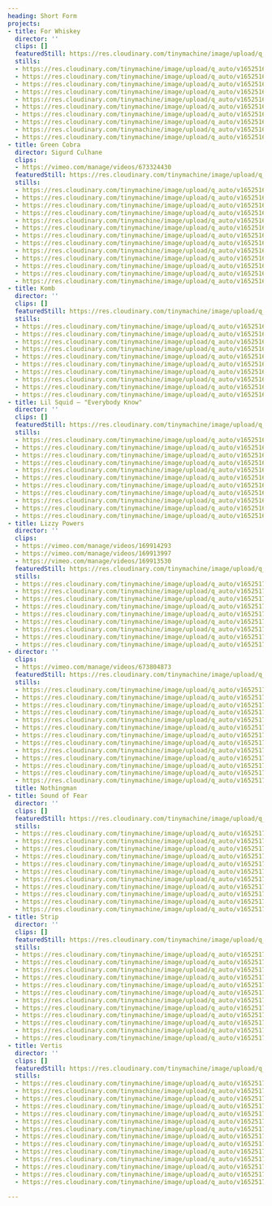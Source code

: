 ```yaml
---
heading: Short Form
projects:
- title: For Whiskey
  director: ''
  clips: []
  featuredStill: https://res.cloudinary.com/tinymachine/image/upload/q_auto/v1652516685/andrew-aiello/portfolio/for-whiskey-10_r4wsbd.jpg
  stills:
  - https://res.cloudinary.com/tinymachine/image/upload/q_auto/v1652516685/andrew-aiello/portfolio/for-whiskey-10_r4wsbd.jpg
  - https://res.cloudinary.com/tinymachine/image/upload/q_auto/v1652516685/andrew-aiello/portfolio/for-whiskey-09_te83eg.jpg
  - https://res.cloudinary.com/tinymachine/image/upload/q_auto/v1652516685/andrew-aiello/portfolio/for-whiskey-08_nivrn8.jpg
  - https://res.cloudinary.com/tinymachine/image/upload/q_auto/v1652516685/andrew-aiello/portfolio/for-whiskey-07_vom7y6.jpg
  - https://res.cloudinary.com/tinymachine/image/upload/q_auto/v1652516685/andrew-aiello/portfolio/for-whiskey-06_tv3y9n.jpg
  - https://res.cloudinary.com/tinymachine/image/upload/q_auto/v1652516684/andrew-aiello/portfolio/for-whiskey-05_ii682j.jpg
  - https://res.cloudinary.com/tinymachine/image/upload/q_auto/v1652516684/andrew-aiello/portfolio/for-whiskey-04_xm9agy.jpg
  - https://res.cloudinary.com/tinymachine/image/upload/q_auto/v1652516684/andrew-aiello/portfolio/for-whiskey-03_iozcsh.jpg
  - https://res.cloudinary.com/tinymachine/image/upload/q_auto/v1652516684/andrew-aiello/portfolio/for-whiskey-02_zo8wra.jpg
  - https://res.cloudinary.com/tinymachine/image/upload/q_auto/v1652516684/andrew-aiello/portfolio/for-whiskey-01_kaip5v.jpg
- title: Green Cobra
  director: Sigurd Culhane
  clips:
  - https://vimeo.com/manage/videos/673324430
  featuredStill: https://res.cloudinary.com/tinymachine/image/upload/q_auto/v1652516746/andrew-aiello/portfolio/green-cobra-13_gvgt7c.jpg
  stills:
  - https://res.cloudinary.com/tinymachine/image/upload/q_auto/v1652516746/andrew-aiello/portfolio/green-cobra-13_gvgt7c.jpg
  - https://res.cloudinary.com/tinymachine/image/upload/q_auto/v1652516747/andrew-aiello/portfolio/green-cobra-12_abxg3f.jpg
  - https://res.cloudinary.com/tinymachine/image/upload/q_auto/v1652516747/andrew-aiello/portfolio/green-cobra-11_ogwgpb.jpg
  - https://res.cloudinary.com/tinymachine/image/upload/q_auto/v1652516747/andrew-aiello/portfolio/green-cobra-10_bkfu3q.jpg
  - https://res.cloudinary.com/tinymachine/image/upload/q_auto/v1652516746/andrew-aiello/portfolio/green-cobra-09_hqfeoc.jpg
  - https://res.cloudinary.com/tinymachine/image/upload/q_auto/v1652516746/andrew-aiello/portfolio/green-cobra-08_bkwwec.jpg
  - https://res.cloudinary.com/tinymachine/image/upload/q_auto/v1652516746/andrew-aiello/portfolio/green-cobra-07_elz7ao.jpg
  - https://res.cloudinary.com/tinymachine/image/upload/q_auto/v1652516746/andrew-aiello/portfolio/green-cobra-06_veo9zp.jpg
  - https://res.cloudinary.com/tinymachine/image/upload/q_auto/v1652516742/andrew-aiello/portfolio/green-cobra-05_qoskqn.jpg
  - https://res.cloudinary.com/tinymachine/image/upload/q_auto/v1652516742/andrew-aiello/portfolio/green-cobra-04_f7srga.jpg
  - https://res.cloudinary.com/tinymachine/image/upload/q_auto/v1652516742/andrew-aiello/portfolio/green-cobra-03_rqkbqs.jpg
  - https://res.cloudinary.com/tinymachine/image/upload/q_auto/v1652516742/andrew-aiello/portfolio/green-cobra-02_rvilp9.jpg
  - https://res.cloudinary.com/tinymachine/image/upload/q_auto/v1652516741/andrew-aiello/portfolio/green-cobra-01_ektji2.jpg
- title: Komb
  director: ''
  clips: []
  featuredStill: https://res.cloudinary.com/tinymachine/image/upload/q_auto/v1652516789/andrew-aiello/portfolio/komb-10_ljno3t.jpg
  stills:
  - https://res.cloudinary.com/tinymachine/image/upload/q_auto/v1652516789/andrew-aiello/portfolio/komb-10_ljno3t.jpg
  - https://res.cloudinary.com/tinymachine/image/upload/q_auto/v1652516789/andrew-aiello/portfolio/komb-09_i3a2gd.jpg
  - https://res.cloudinary.com/tinymachine/image/upload/q_auto/v1652516789/andrew-aiello/portfolio/komb-08_donasg.jpg
  - https://res.cloudinary.com/tinymachine/image/upload/q_auto/v1652516789/andrew-aiello/portfolio/komb-07_p7ihb2.jpg
  - https://res.cloudinary.com/tinymachine/image/upload/q_auto/v1652516787/andrew-aiello/portfolio/komb-06_kf4auh.jpg
  - https://res.cloudinary.com/tinymachine/image/upload/q_auto/v1652516788/andrew-aiello/portfolio/komb-05_b33bnm.jpg
  - https://res.cloudinary.com/tinymachine/image/upload/q_auto/v1652516788/andrew-aiello/portfolio/komb-04_bufw7x.jpg
  - https://res.cloudinary.com/tinymachine/image/upload/q_auto/v1652516788/andrew-aiello/portfolio/komb-03_ohpi1a.jpg
  - https://res.cloudinary.com/tinymachine/image/upload/q_auto/v1652516786/andrew-aiello/portfolio/komb-02_y1j8ve.jpg
  - https://res.cloudinary.com/tinymachine/image/upload/q_auto/v1652516786/andrew-aiello/portfolio/komb-01_pnldfx.jpg
- title: Lil Squid — "Everybody Know"
  director: ''
  clips: []
  featuredStill: https://res.cloudinary.com/tinymachine/image/upload/q_auto/v1652516962/andrew-aiello/portfolio/lil-squid-ek-11_lq2kfb.jpg
  stills:
  - https://res.cloudinary.com/tinymachine/image/upload/q_auto/v1652516962/andrew-aiello/portfolio/lil-squid-ek-11_lq2kfb.jpg
  - https://res.cloudinary.com/tinymachine/image/upload/q_auto/v1652516962/andrew-aiello/portfolio/lil-squid-ek-10_gantzc.jpg
  - https://res.cloudinary.com/tinymachine/image/upload/q_auto/v1652516963/andrew-aiello/portfolio/lil-squid-ek-09_pfkllr.jpg
  - https://res.cloudinary.com/tinymachine/image/upload/q_auto/v1652516963/andrew-aiello/portfolio/lil-squid-ek-08_g2hgls.jpg
  - https://res.cloudinary.com/tinymachine/image/upload/q_auto/v1652516963/andrew-aiello/portfolio/lil-squid-ek-07_l6wykv.jpg
  - https://res.cloudinary.com/tinymachine/image/upload/q_auto/v1652516962/andrew-aiello/portfolio/lil-squid-ek-06_ofedkj.jpg
  - https://res.cloudinary.com/tinymachine/image/upload/q_auto/v1652516963/andrew-aiello/portfolio/lil-squid-ek-05_b8mq2l.jpg
  - https://res.cloudinary.com/tinymachine/image/upload/q_auto/v1652516957/andrew-aiello/portfolio/lil-squid-ek-04_jrrmxn.jpg
  - https://res.cloudinary.com/tinymachine/image/upload/q_auto/v1652516961/andrew-aiello/portfolio/lil-squid-ek-03_y0h9oz.jpg
  - https://res.cloudinary.com/tinymachine/image/upload/q_auto/v1652516956/andrew-aiello/portfolio/lil-squid-ek-02_hvylw7.jpg
  - https://res.cloudinary.com/tinymachine/image/upload/q_auto/v1652516950/andrew-aiello/portfolio/lil-squid-ek-01_vlw552.jpg
- title: Lizzy Powers
  director: ''
  clips:
  - https://vimeo.com/manage/videos/169914293
  - https://vimeo.com/manage/videos/169913997
  - https://vimeo.com/manage/videos/169913530
  featuredStill: https://res.cloudinary.com/tinymachine/image/upload/q_auto/v1652517042/andrew-aiello/portfolio/lizzy-powers-09_fdxaga.jpg
  stills:
  - https://res.cloudinary.com/tinymachine/image/upload/q_auto/v1652517042/andrew-aiello/portfolio/lizzy-powers-09_fdxaga.jpg
  - https://res.cloudinary.com/tinymachine/image/upload/q_auto/v1652517042/andrew-aiello/portfolio/lizzy-powers-08_hetvg3.jpg
  - https://res.cloudinary.com/tinymachine/image/upload/q_auto/v1652517042/andrew-aiello/portfolio/lizzy-powers-07_t4vp6g.jpg
  - https://res.cloudinary.com/tinymachine/image/upload/q_auto/v1652517042/andrew-aiello/portfolio/lizzy-powers-06_sjxuzf.jpg
  - https://res.cloudinary.com/tinymachine/image/upload/q_auto/v1652517042/andrew-aiello/portfolio/lizzy-powers-05_qnqz2n.jpg
  - https://res.cloudinary.com/tinymachine/image/upload/q_auto/v1652517042/andrew-aiello/portfolio/lizzy-powers-04_auf4th.jpg
  - https://res.cloudinary.com/tinymachine/image/upload/q_auto/v1652517041/andrew-aiello/portfolio/lizzy-powers-03_kkrpem.jpg
  - https://res.cloudinary.com/tinymachine/image/upload/q_auto/v1652517041/andrew-aiello/portfolio/lizzy-powers-02_lif4o3.jpg
  - https://res.cloudinary.com/tinymachine/image/upload/q_auto/v1652517042/andrew-aiello/portfolio/lizzy-powers-01_vvknw4.jpg
- director: ''
  clips:
  - https://vimeo.com/manage/videos/673804873
  featuredStill: https://res.cloudinary.com/tinymachine/image/upload/q_auto/v1652517138/andrew-aiello/portfolio/nothingman-13_whe3nh.jpg
  stills:
  - https://res.cloudinary.com/tinymachine/image/upload/q_auto/v1652517138/andrew-aiello/portfolio/nothingman-13_whe3nh.jpg
  - https://res.cloudinary.com/tinymachine/image/upload/q_auto/v1652517138/andrew-aiello/portfolio/nothingman-12_jz9vdm.jpg
  - https://res.cloudinary.com/tinymachine/image/upload/q_auto/v1652517138/andrew-aiello/portfolio/nothingman-11_l4op9t.jpg
  - https://res.cloudinary.com/tinymachine/image/upload/q_auto/v1652517138/andrew-aiello/portfolio/nothingman-10_yh9bjk.jpg
  - https://res.cloudinary.com/tinymachine/image/upload/q_auto/v1652517138/andrew-aiello/portfolio/nothingman-09_siag3p.jpg
  - https://res.cloudinary.com/tinymachine/image/upload/q_auto/v1652517136/andrew-aiello/portfolio/nothingman-08_lgd17u.jpg
  - https://res.cloudinary.com/tinymachine/image/upload/q_auto/v1652517137/andrew-aiello/portfolio/nothingman-07_tszema.jpg
  - https://res.cloudinary.com/tinymachine/image/upload/q_auto/v1652517135/andrew-aiello/portfolio/nothingman-06_zwaqfl.jpg
  - https://res.cloudinary.com/tinymachine/image/upload/q_auto/v1652517137/andrew-aiello/portfolio/nothingman-05_wh5jsy.jpg
  - https://res.cloudinary.com/tinymachine/image/upload/q_auto/v1652517138/andrew-aiello/portfolio/nothingman-04_plma3z.jpg
  - https://res.cloudinary.com/tinymachine/image/upload/q_auto/v1652517138/andrew-aiello/portfolio/nothingman-03_ruq93t.jpg
  - https://res.cloudinary.com/tinymachine/image/upload/q_auto/v1652517137/andrew-aiello/portfolio/nothingman-02_u96c7b.jpg
  - https://res.cloudinary.com/tinymachine/image/upload/q_auto/v1652517137/andrew-aiello/portfolio/nothingman-01_wc9q0w.jpg
  title: Nothingman
- title: Sound of Fear
  director: ''
  clips: []
  featuredStill: https://res.cloudinary.com/tinymachine/image/upload/q_auto/v1652517210/andrew-aiello/portfolio/sound-of-fear-11_eoijg7.jpg
  stills:
  - https://res.cloudinary.com/tinymachine/image/upload/q_auto/v1652517210/andrew-aiello/portfolio/sound-of-fear-11_eoijg7.jpg
  - https://res.cloudinary.com/tinymachine/image/upload/q_auto/v1652517210/andrew-aiello/portfolio/sound-of-fear-10_fgiuwe.jpg
  - https://res.cloudinary.com/tinymachine/image/upload/q_auto/v1652517210/andrew-aiello/portfolio/sound-of-fear-09_paatvz.jpg
  - https://res.cloudinary.com/tinymachine/image/upload/q_auto/v1652517210/andrew-aiello/portfolio/sound-of-fear-08_n1y6qg.jpg
  - https://res.cloudinary.com/tinymachine/image/upload/q_auto/v1652517210/andrew-aiello/portfolio/sound-of-fear-07_ely5rr.jpg
  - https://res.cloudinary.com/tinymachine/image/upload/q_auto/v1652517210/andrew-aiello/portfolio/sound-of-fear-06_b0zyyj.jpg
  - https://res.cloudinary.com/tinymachine/image/upload/q_auto/v1652517210/andrew-aiello/portfolio/sound-of-fear-05_c9vcmg.jpg
  - https://res.cloudinary.com/tinymachine/image/upload/q_auto/v1652517208/andrew-aiello/portfolio/sound-of-fear-04_mbbj7q.jpg
  - https://res.cloudinary.com/tinymachine/image/upload/q_auto/v1652517206/andrew-aiello/portfolio/sound-of-fear-03_zxt3yu.jpg
  - https://res.cloudinary.com/tinymachine/image/upload/q_auto/v1652517206/andrew-aiello/portfolio/sound-of-fear-02_y0emjn.jpg
  - https://res.cloudinary.com/tinymachine/image/upload/q_auto/v1652517205/andrew-aiello/portfolio/sound-of-fear-01_mrv1se.jpg
- title: Strip
  director: ''
  clips: []
  featuredStill: https://res.cloudinary.com/tinymachine/image/upload/q_auto/v1652517264/andrew-aiello/portfolio/strip-12_mvmnwq.jpg
  stills:
  - https://res.cloudinary.com/tinymachine/image/upload/q_auto/v1652517264/andrew-aiello/portfolio/strip-12_mvmnwq.jpg
  - https://res.cloudinary.com/tinymachine/image/upload/q_auto/v1652517264/andrew-aiello/portfolio/strip-11_sbx7wl.jpg
  - https://res.cloudinary.com/tinymachine/image/upload/q_auto/v1652517264/andrew-aiello/portfolio/strip-10_cerg9a.jpg
  - https://res.cloudinary.com/tinymachine/image/upload/q_auto/v1652517264/andrew-aiello/portfolio/strip-09_yu7h6j.jpg
  - https://res.cloudinary.com/tinymachine/image/upload/q_auto/v1652517264/andrew-aiello/portfolio/strip-08_v6dray.jpg
  - https://res.cloudinary.com/tinymachine/image/upload/q_auto/v1652517263/andrew-aiello/portfolio/strip-07_oz1mad.jpg
  - https://res.cloudinary.com/tinymachine/image/upload/q_auto/v1652517264/andrew-aiello/portfolio/strip-06_bxnsb4.jpg
  - https://res.cloudinary.com/tinymachine/image/upload/q_auto/v1652517264/andrew-aiello/portfolio/strip-05_ekojip.jpg
  - https://res.cloudinary.com/tinymachine/image/upload/q_auto/v1652517263/andrew-aiello/portfolio/strip-04_hxsbta.jpg
  - https://res.cloudinary.com/tinymachine/image/upload/q_auto/v1652517263/andrew-aiello/portfolio/strip-03_ufnal1.jpg
  - https://res.cloudinary.com/tinymachine/image/upload/q_auto/v1652517263/andrew-aiello/portfolio/strip-02_gp5nek.jpg
  - https://res.cloudinary.com/tinymachine/image/upload/q_auto/v1652517262/andrew-aiello/portfolio/strip-01_onr8dh.jpg
- title: Vertis
  director: ''
  clips: []
  featuredStill: https://res.cloudinary.com/tinymachine/image/upload/q_auto/v1652517293/andrew-aiello/portfolio/vertis-14_abejkz.jpg
  stills:
  - https://res.cloudinary.com/tinymachine/image/upload/q_auto/v1652517293/andrew-aiello/portfolio/vertis-14_abejkz.jpg
  - https://res.cloudinary.com/tinymachine/image/upload/q_auto/v1652517294/andrew-aiello/portfolio/vertis-13_hk8qyh.jpg
  - https://res.cloudinary.com/tinymachine/image/upload/q_auto/v1652517293/andrew-aiello/portfolio/vertis-12_wvn3fz.jpg
  - https://res.cloudinary.com/tinymachine/image/upload/q_auto/v1652517293/andrew-aiello/portfolio/vertis-11_fu3nuw.jpg
  - https://res.cloudinary.com/tinymachine/image/upload/q_auto/v1652517292/andrew-aiello/portfolio/vertis-10_hkue5g.jpg
  - https://res.cloudinary.com/tinymachine/image/upload/q_auto/v1652517293/andrew-aiello/portfolio/vertis-09_kjws9s.jpg
  - https://res.cloudinary.com/tinymachine/image/upload/q_auto/v1652517292/andrew-aiello/portfolio/vertis-08_qkrhix.jpg
  - https://res.cloudinary.com/tinymachine/image/upload/q_auto/v1652517292/andrew-aiello/portfolio/vertis-07_jc6h4t.jpg
  - https://res.cloudinary.com/tinymachine/image/upload/q_auto/v1652517292/andrew-aiello/portfolio/vertis-06_bstlrr.jpg
  - https://res.cloudinary.com/tinymachine/image/upload/q_auto/v1652517293/andrew-aiello/portfolio/vertis-05_zcdvkz.jpg
  - https://res.cloudinary.com/tinymachine/image/upload/q_auto/v1652517293/andrew-aiello/portfolio/vertis-04_ozevex.jpg
  - https://res.cloudinary.com/tinymachine/image/upload/q_auto/v1652517293/andrew-aiello/portfolio/vertis-03_lpyfp8.jpg
  - https://res.cloudinary.com/tinymachine/image/upload/q_auto/v1652517292/andrew-aiello/portfolio/vertis-02_c2zwvl.jpg
  - https://res.cloudinary.com/tinymachine/image/upload/q_auto/v1652517292/andrew-aiello/portfolio/vertis-01_ab6mdw.jpg

---
```


